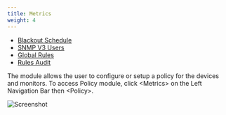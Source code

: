 ```yaml
---
title: Metrics
weight: 4
---
```


* <a href="/cloud_vista/metrics/blackoutschedule">Blackout Schedule</a>
* <a href="/cloud_vista/metrics/snmpv3users">SNMP V3 Users</a>
* <a href="/cloud_vista/metrics/globalrules">Global Rules</a>
* <a href="/cloud_vista/metrics/rulesaudit">Rules Audit</a>

The module allows the user to configure or setup a policy for the devices and monitors. To access Policy module, click \<Metrics> on the Left Navigation Bar then \<Policy>.

![Screenshot](/cloud_vista/metrics/images/policy.PNG)
